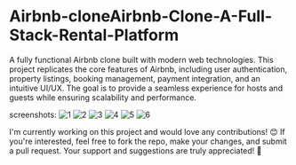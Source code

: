 # Airbnb-cloneAirbnb-Clone-A-Full-Stack-Rental-Platform
A fully functional Airbnb clone built with modern web technologies. This project replicates the core features of Airbnb, including user authentication, property listings, booking management, payment integration, and an intuitive UI/UX. The goal is to provide a seamless experience for hosts and guests while ensuring scalability and performance.

screenshots:
![1](https://github.com/user-attachments/assets/109e8849-ad10-4e0c-843e-b581e45219d0)
![2](https://github.com/user-attachments/assets/20dbbeb3-36a3-4e8e-a27a-5a83cdf22afd)
![3](https://github.com/user-attachments/assets/f3c886c3-ce44-4234-b23d-492372c9c75b)
![4](https://github.com/user-attachments/assets/e70f9689-13b0-4ebf-b10a-68f3f55a22e9)
![5](https://github.com/user-attachments/assets/783ab240-96b8-4a5a-bcc2-29dbec65b8ee)
![6](https://github.com/user-attachments/assets/ffe7a9cb-d215-4e88-8238-467365a9e739)

I'm currently working on this project and would love any contributions! 😊 
If you're interested, feel free to fork the repo, make your changes, and submit a pull request. Your support and suggestions are truly appreciated! 🚀
